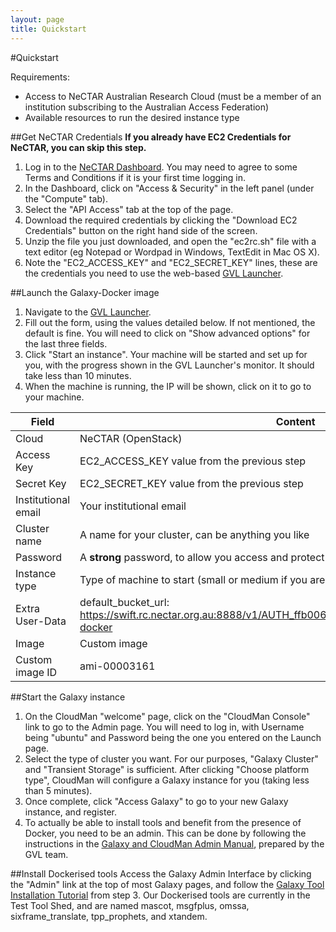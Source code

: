 ```yaml
---
layout: page
title: Quickstart
---
```

#Quickstart

Requirements:

- Access to NeCTAR Australian Research Cloud (must be a member of an institution subscribing to the Australian Access Federation)
- Available resources to run the desired instance type

##Get NeCTAR Credentials
  **If you already have EC2 Credentials for NeCTAR, you can skip this step.**

  1. Log in to the [NeCTAR Dashboard](https://dashboard.rc.nectar.org.au). You may need to agree to some Terms and Conditions if it is your first time logging in.
  2. In the Dashboard, click on "Access & Security" in the left panel (under the "Compute" tab).
  3. Select the "API Access" tab at the top of the page.
  4. Download the required credentials by clicking the "Download EC2 Credentials" button on the right hand side of the screen.
  5. Unzip the file you just downloaded, and open the "ec2rc.sh" file with a text editor (eg Notepad or Wordpad in Windows, TextEdit in Mac OS X).
  6. Note the "EC2_ACCESS_KEY" and "EC2_SECRET_KEY" lines, these are the credentials you need to use the web-based [GVL Launcher](http://launch.genome.edu.au).

##Launch the Galaxy-Docker image
  1. Navigate to the [GVL Launcher](http://launch.genome.edu.au).
  2. Fill out the form, using the values detailed below. If not mentioned, the default is fine. You will need to click on "Show advanced options" for the last three fields.
  3. Click "Start an instance". Your machine will be started and set up for you, with the progress shown in the GVL Launcher's monitor. It should take less than 10 minutes.
  4. When the machine is running, the IP will be shown, click on it to go to your machine.

  Field               | Content
  ------------------- | -------
  Cloud               | NeCTAR (OpenStack)
  Access Key          | EC2_ACCESS_KEY value from the previous step
  Secret Key          | EC2_SECRET_KEY value from the previous step
  Institutional email | Your institutional email
  Cluster name        | A name for your cluster, can be anything you like
  Password            | A **strong** password, to allow you access and protect against attacks
  Instance type       | Type of machine to start (small or medium if you are using the default personal tenancy)
  Extra User-Data     | default_bucket_url: https://swift.rc.nectar.org.au:8888/v1/AUTH_ffb00634530a4c37a0b8b08c48068adf/cm-docker
  Image               | Custom image
  Custom image ID     | ami-00003161

##Start the Galaxy instance
  1. On the CloudMan "welcome" page, click on the "CloudMan Console" link to go to the Admin page. You will need to log in, with Username being "ubuntu" and Password being the one you entered on the Launch page.
  2. Select the type of cluster you want. For our purposes, "Galaxy Cluster" and "Transient Storage" is sufficient. After clicking "Choose platform type", CloudMan will configure a Galaxy instance for you (taking less than 5 minutes).
  3. Once complete, click "Access Galaxy" to go to your new Galaxy instance, and register.
  4. To actually be able to install tools and benefit from the presence of Docker, you need to be an admin. This can be done by following the instructions in the [Galaxy and CloudMan Admin Manual](https://docs.google.com/document/d/1x88f1Eyg_hJLUw-pI0zCUMv6EJI32pLnUOOeVkGdA3Q/pub), prepared by the GVL team.

##Install Dockerised tools
  Access the Galaxy Admin Interface by clicking the "Admin" link at the top of most Galaxy pages, and follow the [Galaxy Tool Installation Tutorial](https://wiki.galaxyproject.org/Admin/Tools/AddToolFromToolShedTutorial) from step 3. Our Dockerised tools are currently in the Test Tool Shed, and are named mascot, msgfplus, omssa, sixframe_translate, tpp_prophets, and xtandem.
